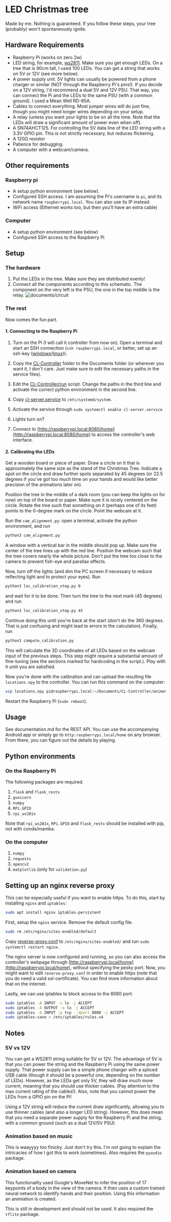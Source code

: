 # LED Christmas tree
Made by me. Nothing is guaranteed. If you follow these steps, your tree (probably) won't spontaneously ignite.

## Hardware Requirements
- Raspberry Pi (works on zero 2w)
- LED string, for example, [ws2811](https://www.amazon.de/dp/B06XN66ZY6/ref=pe_27091401_487027711_TE_SCE_dp_1). Make sure you get enough LEDs. On a tree that is 90cm tall, I used 100 LEDs. You can get a string that works on 5V or 12V (see more below).
- A power supply unit. 5V lights can usually be powered from a phone charger or similar (NOT through the Raspberry Pi's pins!). If you decide on a 12V string, I'd recommend a dual 5V and 12V PSU. That way, you can connect the Pi and the LEDs to the same PSU (with a common ground). I used a Mean Well RD-65A.
- Cables to connect everything. Most jumper wires will do just fine, though you might need longer wires depending on your setup.
- A relay (unless you want your lights to be on all the time. Note that the LEDs will draw a significant amount of power even when off).
- A SN74AHCT125. For controlling the 5V data line of the LED string with a 3.3V GPIO pin. This is not strictly necessary, but reduces flickering.
- A 120Ω resistor
- Patience for debugging.
- A computer with a webcam/camera.

## Other requirements
### Raspberry pi
- A setup python environment (see below).
- Configured SSH access. I am assuming the Pi's username is `pi`, and its network name `raspberrypi.local`. You can also use its IP instead.
- WiFi access (Ethernet works too, but then you'll have an extra cable)

### Computer
- A setup python environment (see below)
- Configured SSH access to the Raspberry Pi

## Setup
### The hardware

1. Put the LEDs in the tree. Make sure they are distributed evenly!
2. Connect all the components according to this schematic. The component on the very left is the PSU, the one in the top middle is the relay.
![documents/circuit](documents/circuit.svg)

### The rest
Now comes the fun part.

#### 1. Connecting to the Raspberry Pi
1. Turn on the Pi (I will call it controller from now on). Open a terminal and start an SSH connection (`ssh raspberrypi.local`, or better, set up an ssh-key ([windows](https://pimylifeup.com/raspberry-pi-ssh-keys/)/[linux](https://www.geekyhacker.com/configure-ssh-key-based-authentication-on-raspberry-pi/))).

2. Copy the [CL-Controller](CL-Controller/) folder to the Documents folder (or wherever you want it, I don't care. Just make sure to edit the necessary paths in the service files).
3. Edit the [CL-Controller/run](CL-Controller/run) script. Change the paths in the third line and activate the correct python environment in the second line.
4. Copy [cl-server.service](cl-server.service) to `/etc/systemd/system`.
5. Activate the service through `sudo systemctl enable cl-server.service`
6. Lights turn on?
7. Connect to [http://raspberrypi.local:8080/home](http://raspberrypi.local:8080/home) to access the controller's web interface.

#### 2. Calibrating the LEDs
Get a wooden board or piece of paper. Draw a circle on it that is approximately the same size as the stand of the Christmas Tree. Indicate a spot on the circle and draw further spots separated by 45 degrees (or 22.5 degrees if you've got too much time on your hands and would like better precision of the animations later on).

Position the tree in the middle of a dark room (you can keep the lights on for now) on top of the board or paper. Make sure it is nicely centered on the circle. Rotate the tree such that something on it (perhaps one of its feet) points to the 0-degree mark on the circle. Point the webcam at it. 

Run the `cam_alignment.py`: open a terminal, activate the python environment, and run 
```bash
python3 cam_alignment.py
```
A window with a vertical bar in the middle should pop up. Make sure the center of the tree lines up with the red line. Position the webcam such that the tree covers nearly the whole picture. Don't put the tree too close to the camera to prevent fish-eye and parallax effects.

Now, turn off the lights (and dim the PC screen if necessary to reduce reflecting light and to protect your eyes). Run

```bash
python3 loc_calibration_step.py 0
```
and wait for it to be done. Then turn the tree to the next mark (45 degrees) and run
```bash
python3 loc_calibration_step.py 45
```
Continue doing this until you're back at the start (don't do the 360 degrees. That is just confusing and might lead to errors in the calculation). Finally, run
```bash
python3 compute_calibration.py
```
This will calculate the 3D coordinates of all LEDs based on the webcam input of the previous steps. This step might require a substantial amount of fine-tuning (see the sections marked for hardcoding in the script.). Play with it until you are satisfied.

Now you're done with the calibration and can upload the resulting file `locations.npy` to the controller. You can run this command on the computer:
```bash
scp locations.npy pi@raspberrypi.local:~/Documents/CL-Controller/animations/locations.npy
```
Restart the Raspberry Pi (`sudo reboot`).

## Usage
See documentation.md for the REST API. You can use the accompanying Android app or simply go to `http:raspberrypi.local/home` on any browser. From there, you can figure out the details by playing.

## Python environments
### On the Raspberry Pi
The following packages are required.
1. `flask` and `flask_restx`
2. `gunicorn`
3. `numpy`
4. `RPi.GPIO`
5. `rpi_ws281x`

Note that `rpi_ws281x`, `RPi.GPIO` and `flask_restx` should be installed with pip, not with conda/mamba.

### On the computer
1. `numpy`
2. `requests`
3. `opencv2`
4. `matplotlib` (only for `validation.py`)

## Setting up an nginx reverse proxy
This can be especially useful if you want to enable https.
To do this, start by installing `nginx` and `iptables`:
```bash
sudo apt install nginx iptables-persistent
```
First, setup the `nginx` service. Remove the default config file.
```bash
sudo rm /etc/nginx/sites-enabled/default
```
Copy [reverse-proxy.conf](reverse-proxy.conf) to `/etc/nginx/sites-enabled/` and run `sudo systemctl restart nginx`.

The nginx server is now configured and running, so you can also access the controller's webpage through [http://raspberrypi.local/home](http://raspberrypi.local/home), without specifying the pesky port.
Now, you might want to edit `reverse-proxy.conf` in order to enable https (note that you do need a valid ssl-certificate). You can find more information about that on the internet.

Lastly, we can use iptables to block access to the 8080 port:
```bash
sudo iptables -A INPUT -i lo -j ACCEPT
sudo iptables -A OUTPUT -o lo -j ACCEPT
sudo iptables -A INPUT -p tcp --dport 8080 -j ACCEPT
sudo iptables-save > /etc/iptables/rules.v4
```


## Notes
### 5V vs 12V
You can get a WS2811 string suitable for 5V or 12V. The advantage of 5V is that you can power the string and the Raspberry Pi using the same power supply. That power supply can be a simple phone charger with a spliced USB cable (though it should be a powerful one, depending on the number of LEDs). However, as the LEDs get only 5V, they will draw much more current, meaning that you should use thicker cables. (Pay attention to the max current rating of the cables!). Also, note that you cannot power the LEDs from a GPIO pin on the Pi!

Using a 12V string will reduce the current draw significantly, allowing you to use thinner cables (and also a longer LED string). However, this does mean that you need a separate power supply for the Raspberry Pi and the string, with a common ground (such as a dual 12V/5V PSU).

### Animation based on music
This is waayyyy too finicky. Just don't try this. I'm not going to explain the intricacies of how I got this to work (sometimes).
Also requires the `pyaudio` package.

### Animation based on camera
This functionality used Google's MoveNet to infer the position of 17 keypoints of a body in the view of the camera. It then uses a custom trained neural network to identify hands and their position. Using this information an animiation is created.

This is still in development and should not be used. It also required the `tflite` package.